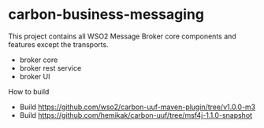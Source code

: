 # carbon-business-messaging

This project contains all WSO2 Message Broker core components and features except the transports.

- broker core
- broker rest service
- broker UI

How to build

* Build https://github.com/wso2/carbon-uuf-maven-plugin/tree/v1.0.0-m3
* Build https://github.com/hemikak/carbon-uuf/tree/msf4j-1.1.0-snapshot